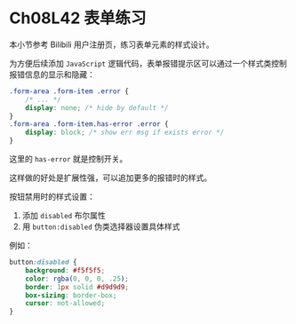 # Ch08L42 表单练习



本小节参考 Bilibili 用户注册页，练习表单元素的样式设计。

为方便后续添加 `JavaScript` 逻辑代码，表单报错提示区可以通过一个样式类控制报错信息的显示和隐藏：

```css
.form-area .form-item .error {
    /* ... */
    display: none; /* hide by default */
}
.form-area .form-item.has-error .error {
    display: block; /* show err msg if exists error */
}
```

这里的 `has-error` 就是控制开关。

这样做的好处是扩展性强，可以追加更多的报错时的样式。



按钮禁用时的样式设置：

1. 添加 `disabled` 布尔属性
2. 用 `button:disabled` 伪类选择器设置具体样式

例如：

```css
button:disabled {
    background: #f5f5f5;
    color: rgba(0, 0, 0, .25);
    border: 1px solid #d9d9d9;
    box-sizing: border-box;
    cursor: not-allowed;
}
```

